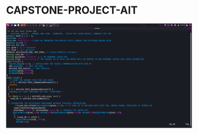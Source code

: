 # CAPSTONE-PROJECT-AIT
![codesnap](https://github.com/prabalmanhas/CAPSTONE-PROJECT-AIT/blob/main/Documentation/code_snap.png)
